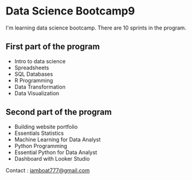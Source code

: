 # Data Science Bootcamp9

I'm learning data science bootcamp. There are 10 sprints in the program.

## First part of the program

- Intro to data science
- Spreadsheets
- SQL Databases
- R Programming
- Data Transformation
- Data Visualization

## Second part of the program

- Building website portfolio
- Essentials Statistics
- Machine Learning for Data Analyst
- Python Programming
- Essential Python for Data Analyst
- Dashboard with Looker Studio

Contact : iamboat777@gmail.com
